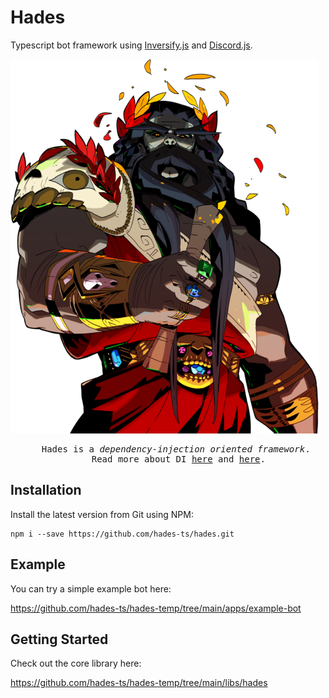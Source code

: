 # Hades

Typescript bot framework using [Inversify.js](https://inversify.io/) and [Discord.js](https://discord.js.org/#/).

![hades.png](./libs/hades/hades.png)

<pre style="text-align: center;">
    Hades is a <i>dependency-injection oriented framework</i>. 
    Read more about DI <a href="./libs/hades/docs/solid-code.md">here</a> and <a href="./libs/hades/docs/di.md">here</a>.
</pre>

## Installation

Install the latest version from Git using NPM:

    npm i --save https://github.com/hades-ts/hades.git


## Example

You can try a simple example bot here:

https://github.com/hades-ts/hades-temp/tree/main/apps/example-bot


## Getting Started

Check out the core library here:

https://github.com/hades-ts/hades-temp/tree/main/libs/hades